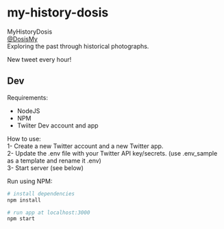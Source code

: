 # my-history-dosis

MyHistoryDosis  
[@DosisMy](https://twitter.com/DosisMy)  
Exploring the past through historical photographs.

New tweet every hour!

## Dev

Requirements:
- NodeJS
- NPM
- Twiiter Dev account and app

How to use:  
1- Create a new Twitter account and a new Twitter app.    
2- Update the .env file with your Twitter API key/secrets. (use .env_sample as a template and rename it .env)   
3- Start server (see below)  

Run using NPM:
```bash
# install dependencies
npm install

# run app at localhost:3000
npm start
```
